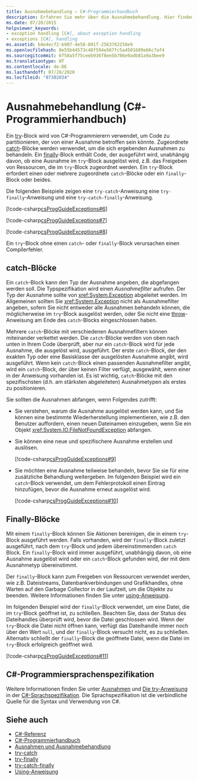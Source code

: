 ```yaml
---
title: Ausnahmebehandlung – C#-Programmierhandbuch
description: Erfahren Sie mehr über die Ausnahmebehandlung. Hier finden Sie Beispiele für try-catch-, try-finally- und try-catch-finally-Anweisungen.
ms.date: 07/20/2015
helpviewer_keywords:
- exception handling [C#], about exception handling
- exceptions [C#], handling
ms.assetid: b4e4ecf2-b907-4e58-891f-2563762258e9
ms.openlocfilehash: 8e55b44573c40f594e567fc5a4501689e66c7af4
ms.sourcegitcommit: 6f58a5f75ceeb936f8ee5b786e9adb81a9a3bee9
ms.translationtype: HT
ms.contentlocale: de-DE
ms.lasthandoff: 07/28/2020
ms.locfileid: "87302034"
---
```

# <a name="exception-handling-c-programming-guide"></a>Ausnahmebehandlung (C#-Programmierhandbuch)
Ein [try](../../language-reference/keywords/try-catch.md)-Block wird von C#-Programmierern verwendet, um Code zu partitionieren, der von einer Ausnahme betroffen sein könnte. Zugeordnete [catch](../../language-reference/keywords/try-catch.md)-Blöcke werden verwendet, um die sich ergebenden Ausnahmen zu behandeln. Ein [finally](../../language-reference/keywords/try-finally.md)-Block enthält Code, der ausgeführt wird, unabhängig davon, ob eine Ausnahme im `try`-Block ausgelöst wird, z.B. das Freigeben von Ressourcen, die im `try`-Block zugeordnet werden. Ein `try`-Block erfordert einen oder mehrere zugeordnete `catch`-Blöcke oder ein `finally`-Block oder beides.  
  
 Die folgenden Beispiele zeigen eine `try-catch`-Anweisung eine `try-finally`-Anweisung und eine `try-catch-finally`-Anweisung.  
  
 [!code-csharp[csProgGuideExceptions#6](~/samples/snippets/csharp/VS_Snippets_VBCSharp/csProgGuideExceptions/CS/Exceptions.cs#6)]  
  
 [!code-csharp[csProgGuideExceptions#7](~/samples/snippets/csharp/VS_Snippets_VBCSharp/csProgGuideExceptions/CS/Exceptions.cs#7)]  
  
 [!code-csharp[csProgGuideExceptions#8](~/samples/snippets/csharp/VS_Snippets_VBCSharp/csProgGuideExceptions/CS/Exceptions.cs#8)]  
  
 Ein `try`-Block ohne einen `catch`- oder `finally`-Block verursachen einen Compilerfehler.  
  
## <a name="catch-blocks"></a>catch-Blöcke  
 Ein `catch`-Block kann den Typ der Ausnahme angeben, die abgefangen werden soll. Die Typspezifikation wird einen *Ausnahmefilter* aufrufen. Der Typ der Ausnahme sollte von <xref:System.Exception> abgeleitet werden. Im Allgemeinen sollten Sie <xref:System.Exception> nicht als Ausnahmefilter angeben, sofern Sie nicht entweder alle Ausnahmen behandeln können, die möglicherweise im `try`-Block ausgelöst werden, oder Sie nicht eine [throw](../../language-reference/keywords/throw.md)-Anweisung am Ende des `catch`-Blocks eingeschlossen haben.  
  
 Mehrere `catch`-Blöcke mit verschiedenen Ausnahmefiltern können miteinander verkettet werden. Die `catch`-Blöcke werden von oben nach unten in Ihrem Code überprüft, aber nur ein `catch`-Block wird für jede Ausnahme, die ausgelöst wird, ausgeführt. Der erste `catch`-Block, der den exakten Typ oder eine Basisklasse der ausgelösten Ausnahme angibt, wird ausgeführt. Wenn kein `catch`-Block einen passenden Ausnahmefilter angibt, wird ein `catch`-Block, der über keinen Filter verfügt, ausgewählt, wenn einer in der Anweisung vorhanden ist. Es ist wichtig, `catch`-Blöcke mit den spezifischsten (d.h. am stärksten abgeleiteten) Ausnahmetypen als erstes zu positionieren.  
  
 Sie sollten die Ausnahmen abfangen, wenn Folgendes zutrifft:  
  
- Sie verstehen, warum die Ausnahme ausgelöst werden kann, und Sie können eine bestimmte Wiederherstellung implementieren, wie z.B. den Benutzer auffordern, einen neuen Dateinamen einzugeben, wenn Sie ein Objekt <xref:System.IO.FileNotFoundException> abfangen.  
  
- Sie können eine neue und spezifischere Ausnahme erstellen und auslösen.  
  
     [!code-csharp[csProgGuideExceptions#9](~/samples/snippets/csharp/VS_Snippets_VBCSharp/csProgGuideExceptions/CS/Exceptions.cs#9)]  
  
- Sie möchten eine Ausnahme teilweise behandeln, bevor Sie sie für eine zusätzliche Behandlung weitergeben. Im folgenden Beispiel wird ein `catch`-Block verwendet, um dem Fehlerprotokoll einen Eintrag hinzufügen, bevor die Ausnahme erneut ausgelöst wird.  
  
     [!code-csharp[csProgGuideExceptions#10](~/samples/snippets/csharp/VS_Snippets_VBCSharp/csProgGuideExceptions/CS/Exceptions.cs#10)]  
  
## <a name="finally-blocks"></a>Finally-Blöcke  
 Mit einem `finally`-Block können Sie Aktionen bereinigen, die in einem `try`-Block ausgeführt werden. Falls vorhanden, wird der `finally`-Block zuletzt ausgeführt, nach dem `try`-Block und jedem übereinstimmenden `catch` Block. Ein `finally`-Block wird immer ausgeführt, unabhängig davon, ob eine Ausnahme ausgelöst wird oder ein `catch`-Block gefunden wird, der mit dem Ausnahmetyp übereinstimmt.  
  
 Der `finally`-Block kann zum Freigeben von Ressourcen verwendet werden, wie z.B. Dateistreams, Datenbankverbindungen und Grafikhandles, ohne Warten auf den Garbage Collector in der Laufzeit, um die Objekte zu beenden. Weitere Informationen finden Sie unter [using-Anweisung](../../language-reference/keywords/using-statement.md).  
  
 Im folgenden Beispiel wird der `finally`-Block verwendet, um eine Datei, die im `try`-Block geöffnet ist, zu schließen. Beachten Sie, dass der Status des Dateihandles überprüft wird, bevor die Datei geschlossen wird. Wenn der `try`-Block die Datei nicht öffnen kann, verfügt das Dateihandle immer noch über den Wert `null`, und der `finally`-Block versucht nicht, es zu schließen. Alternativ schließt der `finally`-Block die geöffnete Datei, wenn die Datei im `try`-Block erfolgreich geöffnet wird.  
  
 [!code-csharp[csProgGuideExceptions#11](~/samples/snippets/csharp/VS_Snippets_VBCSharp/csProgGuideExceptions/CS/Exceptions.cs#11)]  
  
## <a name="c-language-specification"></a>C#-Programmiersprachenspezifikation  

Weitere Informationen finden Sie unter [Ausnahmen](~/_csharplang/spec/exceptions.md) und [Die try-Anweisung](~/_csharplang/spec/statements.md#the-try-statement) in der [C#-Sprachspezifikation](/dotnet/csharp/language-reference/language-specification/introduction). Die Sprachspezifikation ist die verbindliche Quelle für die Syntax und Verwendung von C#.
  
## <a name="see-also"></a>Siehe auch

- [C#-Referenz](../../language-reference/index.md)
- [C#-Programmierhandbuch](../index.md)
- [Ausnahmen und Ausnahmebehandlung](./index.md)
- [try-catch](../../language-reference/keywords/try-catch.md)
- [try-finally](../../language-reference/keywords/try-finally.md)
- [try-catch-finally](../../language-reference/keywords/try-catch-finally.md)
- [Using-Anweisung](../../language-reference/keywords/using-statement.md)
